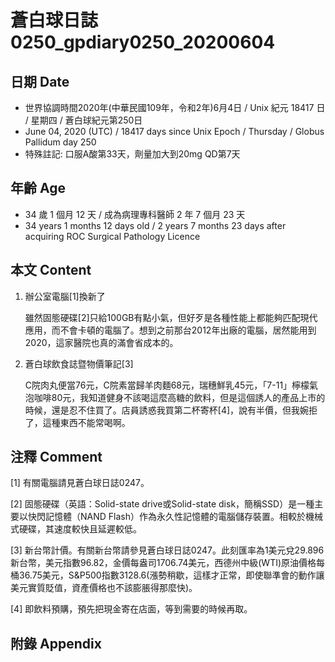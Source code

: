 [_metadata_:encoding]: - "utf-8"
[_metadata_:language]: - "zh-Hant-TW"
[_metadata_:fileformat]: - "markdown"
[_metadata_:MIME_type]: - "text/plain"
[_metadata_:markdown_version]: - "commonmark version 0.29"
[_metadata_:markdown_spec]: - "https://spec.commonmark.org/0.29/"

# 蒼白球日誌0250_gpdiary0250_20200604 #

## 日期 Date ##

* 世界協調時間2020年(中華民國109年，令和2年)6月4日 / Unix 紀元 18417 日 / 星期四 / 蒼白球紀元第250日
* June 04, 2020 (UTC) / 18417 days since Unix Epoch / Thursday / Globus Pallidum day 250
* 特殊註記: 口服A酸第33天，劑量加大到20mg QD第7天

## 年齡 Age ##

* 34 歲 1 個月 12 天 / 成為病理專科醫師 2 年 7 個月 23 天
* 34 years 1 months 12 days old / 2 years 7 months 23 days after acquiring ROC Surgical Pathology Licence

## 本文 Content ##

1. 辦公室電腦[1]換新了

    雖然固態硬碟[2]只給100GB有點小氣，但好歹是各種性能上都能夠匹配現代應用，而不會卡頓的電腦了。想到之前那台2012年出廠的電腦，居然能用到2020，這家醫院也真的滿會省成本的。

2. 蒼白球飲食誌暨物價筆記[3]

    C院肉丸便當76元，C院素當歸羊肉麵68元，瑞穗鮮乳45元，「7-11」檸檬氣泡咖啡80元，我知道健身不該喝這麼高糖的飲料，但是這個誘人的產品上市的時候，還是忍不住買了。店員誘惑我買第二杯寄杯[4]，說有半價，但我婉拒了，這種東西不能常喝啊。

## 注釋 Comment ##

[1] 有關電腦請見蒼白球日誌0247。

[2] 固態硬碟（英語：Solid-state drive或Solid-state disk，簡稱SSD）是一種主要以快閃記憶體（NAND Flash）作為永久性記憶體的電腦儲存裝置。相較於機械式硬碟，其速度較快且延遲較低。

[3] 新台幣計價。有關新台幣請參見蒼白球日誌0247。此刻匯率為1美元兌29.896新台幣，美元指數96.82，金價每盎司1706.74美元，西德州中級(WTI)原油價格每桶36.75美元，S&P500指數3128.6(漲勢稍歇，這樣才正常，即使聯準會的動作讓美元實質貶值，資產價格也不該膨脹得那麼快)。

[4] 即飲料預購，預先把現金寄在店面，等到需要的時候再取。

## 附錄 Appendix ##

